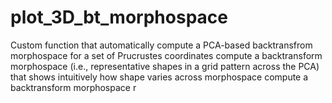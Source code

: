 # plot_3D_bt_morphospace
Custom function that automatically compute a PCA-based backtransfrom morphospace for a set of Prucrustes coordinates  compute a backtransform morphospace (i.e., representative shapes in a grid pattern across the PCA) that shows intuitively how shape varies across morphospace  compute a backtransform morphospace r
